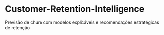 # Customer-Retention-Intelligence
Previsão de churn com modelos explicáveis e recomendações estratégicas de retenção
